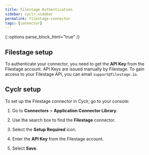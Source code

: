 ```yaml
---
title: Filestage Authentication
sidebar: cyclr_sidebar
permalink: filestage-connector
tags: [connector]
---
```

{::options parse_block_html="true" /}
<section class="card">

## Filestage setup

To authenticate your connector, you need to get the **API Key** from the Filestage account. API Keys are issued manually by Filestage. To gain access to your Filestage API, you can email `support@filestage.io`.

</section>
<section class="card">

## Cyclr setup

To set up the Filestage connector in Cyclr, go to your console:

1. Go to **Connectors** > **Application Connector Library**.

2. Use the search box to find the **Filestage** connector.

3. Select the **Setup Required** icon.

4. Enter the **API Key** from the Filestage account.

5. Select **Save**.

</section>
